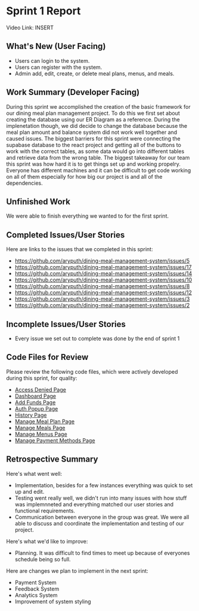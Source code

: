 # Sprint 1 Report 
Video Link: INSERT

## What's New (User Facing)
 * Users can login to the system.
 * Users can register with the system.
 * Admin add, edit, create, or delete meal plans, menus, and meals.

## Work Summary (Developer Facing)
During this sprint we accomplished the creation of the basic framework for our dining meal plan management project. To do this we first set about creating the database using our ER Diagram as a reference. During the implenetation though, we did decide to change the database because the meal plan amount and balance system did not work well together and caused issues. The biggest barriers for this sprint were connecting the supabase database to the react project and getting all of the buttons to work with the correct tables, as some data would go into different tables and retrieve data from the wrong table. The biggest takeaway for our team this sprint was how hard it is to get things set up and working propelry. Everyone has different machines and it can be difficult to get code working on all of them especially for how big our project is and all of the dependencies. 

## Unfinished Work
We were able to finish everything we wanted to for the first sprint.

## Completed Issues/User Stories
Here are links to the issues that we completed in this sprint:

 * https://github.com/aryputh/dining-meal-management-system/issues/5
 * https://github.com/aryputh/dining-meal-management-system/issues/17
 * https://github.com/aryputh/dining-meal-management-system/issues/14
 * https://github.com/aryputh/dining-meal-management-system/issues/10
 * https://github.com/aryputh/dining-meal-management-system/issues/8
 * https://github.com/aryputh/dining-meal-management-system/issues/12
 * https://github.com/aryputh/dining-meal-management-system/issues/3
 * https://github.com/aryputh/dining-meal-management-system/issues/2
 
 ## Incomplete Issues/User Stories
 * Every issue we set out to complete was done by the end of sprint 1

## Code Files for Review
Please review the following code files, which were actively developed during this sprint, for quality:
 * [Access Denied Page](https://github.com/aryputh/dining-meal-management-system/blob/main/frontend/src/pages/AccessDenied.js)
 * [Dashboard Page](https://github.com/aryputh/dining-meal-management-system/blob/main/frontend/src/pages/Dashboard.js)
 * [Add Funds Page](https://github.com/aryputh/dining-meal-management-system/blob/main/frontend/src/components/AddFundsPopup.js)
 * [Auth Popup Page](https://github.com/aryputh/dining-meal-management-system/blob/main/frontend/src/components/AuthPopup.js)
 * [History Page](https://github.com/aryputh/dining-meal-management-system/blob/main/frontend/src/components/History.js)
 * [Manage Meal Plan Page](https://github.com/aryputh/dining-meal-management-system/blob/main/frontend/src/components/ManageMealPlans.js)
 * [Manage Meals Page](https://github.com/aryputh/dining-meal-management-system/blob/main/frontend/src/components/ManageMeals.js)
 * [Manage Menus Page](https://github.com/aryputh/dining-meal-management-system/blob/main/frontend/src/components/ManageMenus.js)
 * [Manage Payment Methods Page](https://github.com/aryputh/dining-meal-management-system/blob/main/frontend/src/components/ManagePaymentMethods.js)
 
## Retrospective Summary
Here's what went well:
  * Implementation, besides for a few instances everything was quick to set up and edit.
  * Testing went really well, we didn't run into many issues with how stuff was implemnneted and everything matched our user stories and functional requirements.
  * Communication between everyone in the group was great. We were all able to discuss and coordinate the implementation and testing of our project. 
 
Here's what we'd like to improve:
   * Planning. It was difficult to find times to meet up because of everyones schedule being so full.
  
Here are changes we plan to implement in the next sprint:
   * Payment System
   * Feedback System
   * Analytics System
   * Improvement of system styling
